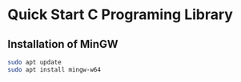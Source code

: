 # Quick Start C Programing Library

## Installation of MinGW

```bash
sudo apt update
sudo apt install mingw-w64
```
